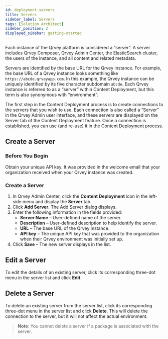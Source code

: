 ```yaml
---
id: deployment-servers 
title: Servers
sidebar_label: Servers
tags: [Solution Architect]
sidebar_position: 2
displayed_sidebar: getting-started
---
```


<div style={{textAlign: "justify"}}>

Each instance of the Qrvey platform is considered a “server”. A server includes Qrvey Composer, Qrvey Admin Center, the ElasticSearch cluster, the users of the instance, and all content and related metadata. 

Servers are identified by the base URL for the Qrvey instance. For example, the base URL of a Qrvey instance looks something like `https://abcde.qrveyapp.com`. In this example, the Qrvey instance can be uniquely identified by its five character subdomain `abcde`. Each Qrvey instance is referred to as a “server” within Content Deployment, but this term is also synonymous with “environment”.

The first step in the Content Deployment process is to create connections to the servers that you wish to use. Each connection is also called a “Server” in the Qrvey Admin user interface, and these servers are displayed on the Server tab of the Content Deployment feature. Once a connection is established, you can use (and re-use) it in the Content Deployment process.

## Create a Server

### Before You Begin
Obtain your unique API key. It was provided in the welcome email that your organization received when your Qrvey instance was created.

### Create a Server
1. In Qrvey Admin Center, click the **Content Deployment** icon in the left-side menu and display the **Server** tab. 
2. Click **Add Server**. The Add Server dialog displays. 
3. Enter the following information in the fields provided:
    * **Server Name** – User-defined name of the server. 
    * **Description** – User-defined description to help identify the server. 
    * **URL** – The base URL of the Qrvey instance. 
    * **API key** – The unique API key that was provided to the organization when their Qrvey environment was initially set up.  
4. Click **Save** – The new server displays in the list. 

## Edit a Server
To edit the details of an existing server, click its corresponding three-dot menu in the server list and click **Edit**. 

## Delete a Server
To delete an existing server from the server list, click its corresponding three-dot menu in the server list and click **Delete**. This will delete the connection to the server, but it will not affect the actual environment. 

>**Note**: You cannot delete a server if a package is associated with the server. 

</div>